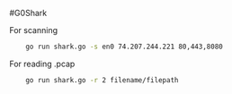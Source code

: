 #G0Shark

For scanning
```bash
    go run shark.go -s en0 74.207.244.221 80,443,8080 
```
For reading .pcap
```bash
    go run shark.go -r 2 filename/filepath
``````
